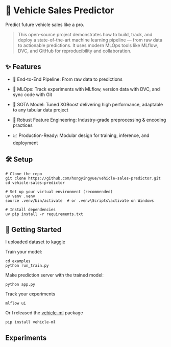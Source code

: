 # 🚗 Vehicle Sales Predictor

Predict future vehicle sales like a pro.
> This open-source project demonstrates how to build, track, and deploy a state-of-the-art machine learning pipeline — from raw data to actionable predictions. It uses modern MLOps tools like MLflow, DVC, and GitHub for reproducibility and collaboration.


## ✨ Features

- 🚀 End-to-End Pipeline: From raw data to predictions

- 🔄 MLOps: Track experiments with MLflow, version data with DVC, and sync code with Git

- 🌟 SOTA Model: Tuned XGBoost delivering high performance, adaptable to any tabular data project

- 🧠 Robust Feature Engineering: Industry-grade preprocessing & encoding practices

- 📈 Production-Ready: Modular design for training, inference, and deployment


## 🛠️ Setup
```shell
# Clone the repo
git clone https://github.com/hongyingyue/vehicle-sales-predictor.git
cd vehicle-sales-predictor

# Set up your virtual environment (recommended)
uv venv .venv
source .venv/bin/activate  # or .venv\Scripts\activate on Windows

# Install dependencies
uv pip install -r requirements.txt
```


## 🚀 Getting Started

I uploaded dataset to [kaggle](https://www.kaggle.com/datasets/brendayue/china-vehicle-sales-data)


Train your model:
```shell
cd examples
python run_train.py
```

Make prediction server with the trained model:
```shell
python app.py
```

Track your experiments
```
mlflow ui
```

Or I released the [vehicle-ml](https://pypi.org/project/vehicle-ml/) package
```
pip install vehicle-ml
```

## Experiments
